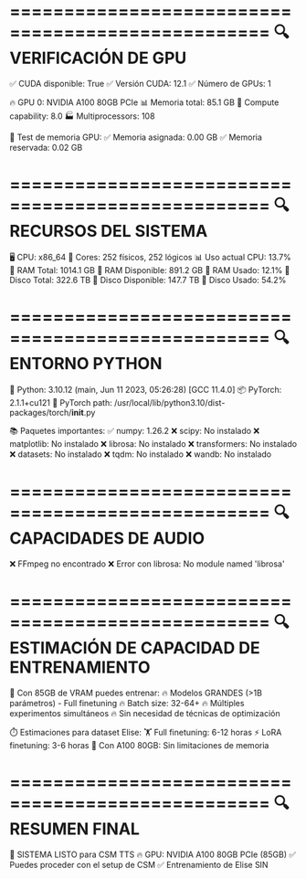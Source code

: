 
==================================================
🔍 VERIFICACIÓN DE GPU
==================================================
✅ CUDA disponible: True
✅ Versión CUDA: 12.1
✅ Número de GPUs: 1

🔥 GPU 0: NVIDIA A100 80GB PCIe
   📊 Memoria total: 85.1 GB
   🔧 Compute capability: 8.0
   🏭 Multiprocessors: 108

🧪 Test de memoria GPU:
   ✅ Memoria asignada: 0.00 GB
   ✅ Memoria reservada: 0.02 GB

==================================================
🔍 RECURSOS DEL SISTEMA
==================================================
🖥️  CPU: x86_64
🔢 Cores: 252 físicos, 252 lógicos
📊 Uso actual CPU: 13.7%
🧠 RAM Total: 1014.1 GB
🧠 RAM Disponible: 891.2 GB
🧠 RAM Usado: 12.1%
💾 Disco Total: 322.6 TB
💾 Disco Disponible: 147.7 TB
💾 Disco Usado: 54.2%

==================================================
🔍 ENTORNO PYTHON
==================================================
🐍 Python: 3.10.12 (main, Jun 11 2023, 05:26:28) [GCC 11.4.0]
📦 PyTorch: 2.1.1+cu121
📍 PyTorch path: /usr/local/lib/python3.10/dist-packages/torch/__init__.py

📚 Paquetes importantes:
   ✅ numpy: 1.26.2
   ❌ scipy: No instalado
   ❌ matplotlib: No instalado
   ❌ librosa: No instalado
   ❌ transformers: No instalado
   ❌ datasets: No instalado
   ❌ tqdm: No instalado
   ❌ wandb: No instalado

==================================================
🔍 CAPACIDADES DE AUDIO
==================================================
❌ FFmpeg no encontrado
❌ Error con librosa: No module named 'librosa'

==================================================
🔍 ESTIMACIÓN DE CAPACIDAD DE ENTRENAMIENTO
==================================================
💪 Con 85GB de VRAM puedes entrenar:
   🔥 Modelos GRANDES (>1B parámetros) - Full finetuning
   🔥 Batch size: 32-64+
   🔥 Múltiples experimentos simultáneos
   🔥 Sin necesidad de técnicas de optimización

⏱️  Estimaciones para dataset Elise:
   🏋️  Full finetuning: 6-12 horas
   ⚡ LoRA finetuning: 3-6 horas
   🚀 Con A100 80GB: Sin limitaciones de memoria

==================================================
🔍 RESUMEN FINAL
==================================================
🎯 SISTEMA LISTO para CSM TTS
🔥 GPU: NVIDIA A100 80GB PCIe (85GB)
✅ Puedes proceder con el setup de CSM
✅ Entrenamiento de Elise SIN